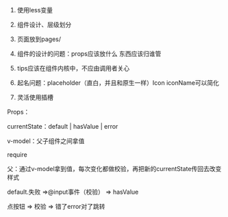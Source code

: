 1. 使用less变量
2. 组件设计、层级划分



1. 页面放到pages/
2. 组件的设计的问题：props应该放什么 东西应该归谁管
3. tips应该在组件内核中，不应由调用者关心
4. 起名问题：placeholder（直白，并且和原生一样）Icon iconName可以简化
5. 灵活使用插槽



Props：

currentState：default | hasValue | error

v-model：父子组件之间拿值

require

父：通过v-model拿到值，每次变化都做校验，再把新的currentState传回去改变样式



default.失败 =>@input事件（校验） => hasValue

点按钮 => 校验 => 错了error对了跳转 